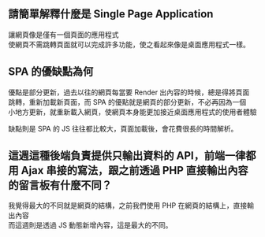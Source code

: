 ## 請簡單解釋什麼是 Single Page Application
讓網頁像是僅有一個頁面的應用程式  
使網頁不需跳轉頁面就可以完成許多功能，使之看起來像是桌面應用程式一樣。

## SPA 的優缺點為何
優點是部分更新，過去以往的網頁每當要 Render 出內容的時候，總是得將頁面  
跳轉，重新加載新頁面，而 SPA 的優點就是網頁的部分更新，不必再因為一個  
小地方更新，就重新載入網頁，使網頁本身能更加接近桌面應用程式的使用者體驗  

缺點則是 SPA 的 JS 往往都比較大，頁面加載後，會花費很長的時間解析。

## 這週這種後端負責提供只輸出資料的 API，前端一律都用 Ajax 串接的寫法，跟之前透過 PHP 直接輸出內容的留言板有什麼不同？
我覺得最大的不同就是網頁的結構，之前我們使用 PHP 在網頁的結構上，直接輸出內容  
而這週則是透過 JS 動態新增內容，這是最大的不同。